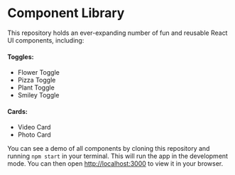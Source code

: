 # Component Library

This repository holds an ever-expanding number of fun and reusable React UI components, including:

#### Toggles:
- Flower Toggle
- Pizza Toggle
- Plant Toggle
- Smiley Toggle

#### Cards:
- Video Card
- Photo Card

You can see a demo of all components by cloning this repository and running `npm start` in your terminal.
This will run the app in the development mode. You can then open [http://localhost:3000](http://localhost:3000) to view it in your browser.
